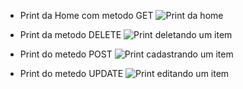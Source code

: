- Print da Home com metodo GET
![Print da home](assets/print1.png)

- Print da metodo DELETE
![Print deletando um item](assets/print4.png)

- Print do metedo POST
![Print cadastrando um item](assets/print2.png)

- Print do metedo UPDATE
![Print editando um item](assets/print3.png)